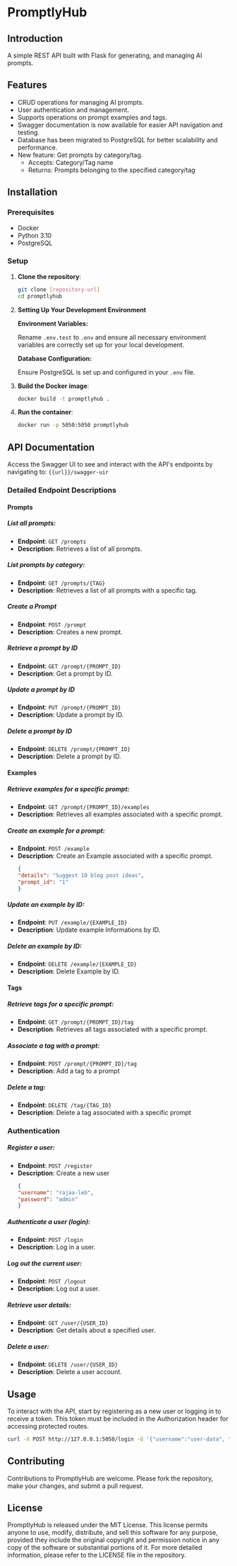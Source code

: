 # PromptlyHub


## Introduction
A simple REST API built with Flask for generating, and managing AI prompts.


## Features
- CRUD operations for managing AI prompts.
- User authentication and management.
- Supports operations on prompt examples and tags.
- Swagger documentation is now available for easier API navigation and testing.
- Database has been migrated to PostgreSQL for better scalability and performance.
- New feature: Get prompts by category/tag.
  - Accepts: Category/Tag name
  - Returns: Prompts belonging to the specified category/tag

## Installation

### Prerequisites

- Docker
- Python 3.10
- PostgreSQL

### Setup

1. **Clone the repository**:
   ```bash
   git clone [repository-url]
   cd promptlyhub
   ````

2. **Setting Up Your Development Environment**
    
    **Environment Variables:**
        
    Rename `.env.test` to `.env` and ensure all necessary environment variables are correctly set up for your local development.
    
    **Database Configuration:**
        
    Ensure PostgreSQL is set up and configured in your `.env` file.

3. **Build the Docker image**:
    ```bash
    docker build -t promptlyhub .
    ````

4. **Run the container**:
    ```bash
    docker run -p 5050:5050 promptlyhub
    ````

## API Documentation

Access the Swagger UI to see and interact with the API's endpoints by navigating to:
`{{url}}/swagger-uir`

### Detailed Endpoint Descriptions

#### Prompts

##### List all prompts:
- **Endpoint**: `GET /prompts`
- **Description**: Retrieves a list of all prompts.

##### List prompts by category:
- **Endpoint**: `GET /prompts/{TAG}`
- **Description**: Retrieves a list of all prompts with a specific tag.

##### Create a Prompt
- **Endpoint**: `POST /prompt`
- **Description**: Creates a new prompt.

##### Retrieve a prompt by ID
- **Endpoint**: `GET /prompt/{PROMPT_ID}`
- **Description**: Get a prompt by ID.

##### Update a prompt by ID
- **Endpoint**: `PUT /prompt/{PROMPT_ID}`
- **Description**: Update a prompt by ID.

##### Delete a prompt by ID
- **Endpoint**: `DELETE /prompt/{PROMPT_ID}`
- **Description**: Delete a prompt by ID.


#### Examples

##### Retrieve examples for a specific prompt:
- **Endpoint**: `GET /prompt/{PROMPT_ID}/examples`
- **Description**: Retrieves all examples associated with a specific prompt.
  
##### Create an example for a prompt:
- **Endpoint**: `POST /example`
- **Description**: Create an Example associated with a specific prompt.
    ```JSON
    {
    "details": "Suggest 10 blog post ideas",
    "prompt_id": "1"
    }
    ```

##### Update an example by ID:
- **Endpoint**: `PUT /example/{EXAMPLE_ID}`
- **Description**: Update example Informations by ID.

##### Delete an example by ID:
- **Endpoint**: `DELETE /example/{EXAMPLE_ID}`
- **Description**: Delete Example by ID.

#### Tags

##### Retrieve tags for a specific prompt:
- **Endpoint**: `GET /prompt/{PROMPT_ID}/tag`
- **Description**: Retrieves all tags associated with a specific prompt.

##### Associate a tag with a prompt:
- **Endpoint**: `POST /prompt/{PROMPT_ID}/tag`
- **Description**: Add a tag to a prompt

##### Delete a tag:
- **Endpoint**: `DELETE /tag/{TAG_ID}`
- **Description**: Delete a tag associated with a specific prompt
  
### Authentication

##### Register a user:
- **Endpoint**: `POST /register`
- **Description**: Create a new user
    ```json
    {
    "username": "rajaa-leb",
    "password": "admin"
    }
    ````

##### Authenticate a user (login):
- **Endpoint**: `POST /login`
- **Description**: Log in a user.


##### Log out the current user:
- **Endpoint**: `POST /logout`
- **Description**: Log out a user.


##### Retrieve user details:
- **Endpoint**: `GET /user/{USER_ID}`
- **Description**: Get details about a specified user.


##### Delete a user:
- **Endpoint**: `DELETE /user/{USER_ID}`
- **Description**: Delete a user account.


## Usage
To interact with the API, start by registering as a new user or logging in to receive a token. This token must be included in the Authorization header for accessing protected routes.

```bash
curl -X POST http://127.0.0.1:5050/login -d '{"username":"user-data", "password":"password"}'
````

## Contributing
Contributions to PromptlyHub are welcome. Please fork the repository, make your changes, and submit a pull request.

## License
PromptlyHub is released under the MIT License. This license permits anyone to use, modify, distribute, and sell this software for any purpose, provided they include the original copyright and permission notice in any copy of the software or substantial portions of it. For more detailed information, please refer to the LICENSE file in the repository.
